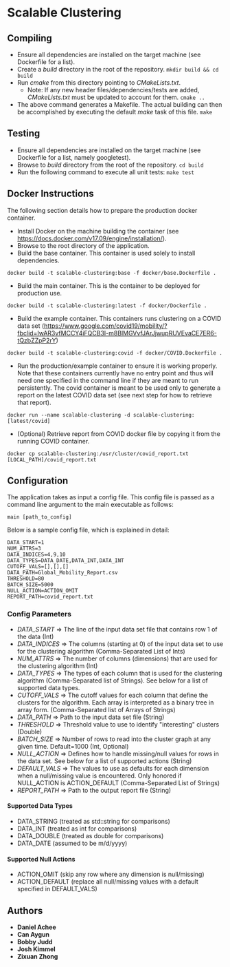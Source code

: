 # Scalable Clustering

## Compiling

* Ensure all dependencies are installed on the target machine (see Dockerfile for a list).
* Create a _build_ directory in the root of the repository. 
```mkdir build && cd build```
* Run _cmake_ from this directory pointing to _CMakeLists.txt_.
    * Note: If any new header files/dependencies/tests are added, _CMakeLists.txt_ must be updated to account for them.
```cmake ..```
* The above command generates a Makefile. The actual building can then be accomplished by executing the default _make_ task of this file.
``` make ```

## Testing

* Ensure all dependencies are installed on the target machine (see Dockerfile for a list, namely googletest).
* Browse to _build_ directory from the root of the repository.
``` cd build ```
* Run the following command to execute all unit tests:
``` make test ```

## Docker Instructions

The following section details how to prepare the production docker container.

* Install Docker on the machine building the container (see https://docs.docker.com/v17.09/engine/installation/).
* Browse to the root directory of the application.
* Build the base container. This container is used solely to install dependencies.
```
docker build -t scalable-clustering:base -f docker/base.Dockerfile .
```
* Build the main container. This is the container to be deployed for production use.
```
docker build -t scalable-clustering:latest -f docker/Dockerfile .
```
* Build the example container. This containers runs clustering on a COVID data set (https://www.google.com/covid19/mobility/?fbclid=IwAR3vfMCCY4iFQCB3I-m8BlMGVvfJArJjwupRUVEvaCE7ER6-tQzbZZpP2rY)
```
docker build -t scalable-clustering:covid -f docker/COVID.Dockerfile .
```
* Run the production/example container to ensure it is working properly. Note that these containers currently have no entry point and thus will need one specified in the command line if they are meant to run persistently. The covid container is meant to be used only to generate a report on the latest COVID data set (see next step for how to retrieve that report).
```
docker run --name scalable-clustering -d scalable-clustering:[latest/covid]
```
* (Optional) Retrieve report from COVID docker file by copying it from the running COVID container.
```
docker cp scalable-clustering:/usr/cluster/covid_report.txt [LOCAL_PATH]/covid_report.txt
```

## Configuration

The application takes as input a config file. This config file is passed as a command line argument to the main executable as follows:
```
main [path_to_config]
```

Below is a sample config file, which is explained in detail:
```
DATA_START=1
NUM_ATTRS=3
DATA_INDICES=4,9,10
DATA_TYPES=DATA_DATE,DATA_INT,DATA_INT
CUTOFF_VALS=[],[],[]
DATA_PATH=Global_Mobility_Report.csv
THRESHOLD=80
BATCH_SIZE=5000
NULL_ACTION=ACTION_OMIT
REPORT_PATH=covid_report.txt

```

### Config Parameters

* _DATA_START_ => The line of the input data set file that contains row 1 of the data (Int)
* _DATA_INDICES_ => The columns (starting at 0) of the input data set to use for the clustering algorithm (Comma-Separated List of Ints)
* _NUM_ATTRS_ => The number of columns (dimensions) that are used for the clustering algorithm (Int)
* _DATA_TYPES_ => The types of each column that is used for the clustering algorithm (Comma-Separated list of Strings). See below for a list of supported data types.
* _CUTOFF_VALS_ => The cutoff values for each column that define the clusters for the algorithm. Each array is interpreted as a binary tree in array form. (Comma-Separated list of Arrays of Strings)
* _DATA_PATH_ => Path to the input data set file (String)
* _THRESHOLD_ => Threshold value to use to identify "interesting" clusters (Double)
* _BATCH_SIZE_ => Number of rows to read into the cluster graph at any given time. Default=1000 (Int, Optional)
* _NULL_ACTION_ => Defines how to handle missing/null values for rows in the data set. See below for a list of supported actions (String)
* _DEFAULT_VALS_ => The values to use as defaults for each dimension when a null/missing value is encountered. Only honored if NULL_ACTION is ACTION_DEFAULT (Comma-Separated List of Strings)
* _REPORT_PATH_ => Path to the output report file (String)

#### Supported Data Types

* DATA_STRING (treated as std::string for comparisons)
* DATA_INT (treated as int for comparisons)
* DATA_DOUBLE (treated as double for comparisons)
* DATA_DATE (assumed to be m/d/yyyy)

#### Supported Null Actions

* ACTION_OMIT (skip any row where any dimension is null/missing)
* ACTION_DEFAULT (replace all null/missing values with a default specified in DEFAULT_VALS)

## Authors

* **Daniel Achee**
* **Can Aygun**
* **Bobby Judd**
* **Josh Kimmel**
* **Zixuan Zhong**